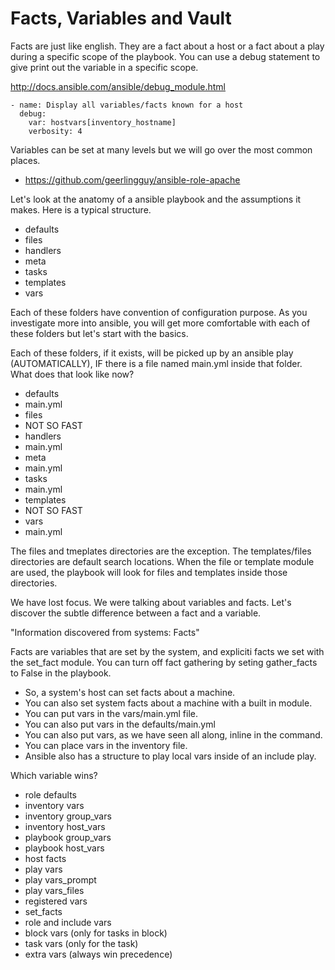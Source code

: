 Facts, Variables and Vault
===

Facts are just like english. They are a fact about a host or a fact about a play during a specific scope of the playbook. You can use a debug statement to give print out the variable in a specific scope.

http://docs.ansible.com/ansible/debug_module.html

```
- name: Display all variables/facts known for a host
  debug:
    var: hostvars[inventory_hostname]
    verbosity: 4
```

Variables can be set at many levels but we will go over the most common places.
* https://github.com/geerlingguy/ansible-role-apache

Let's look at the anatomy of a ansible playbook and the assumptions it makes. Here is a typical structure.

* defaults
* files
* handlers
* meta
* tasks
* templates
* vars

Each of these folders have convention of configuration purpose. As you investigate more into ansible, you will get more comfortable with each of these folders but let's start with the basics.

Each of these folders, if it exists, will be picked up by an ansible play (AUTOMATICALLY), IF there is a file named main.yml inside that folder. What does that look like now?

* defaults
 * main.yml
* files
 * NOT SO FAST
* handlers
 * main.yml
* meta
 * main.yml
* tasks
 * main.yml
* templates
 * NOT SO FAST
* vars
 * main.yml

The files and tmeplates directories are the exception. The templates/files directories are default search locations. When the file or template module are used, the playbook will look for files and templates inside those directories.

We have lost focus. We were talking about variables and facts. Let's discover the subtle difference between a fact and a variable.

"Information discovered from systems: Facts"

Facts are variables that are set by the system, and expliciti facts we set with the set_fact module. You can turn off fact gathering by seting gather_facts to False in the playbook.


* So, a system's host can set facts about a machine.
* You can also set system facts about a machine with a built in module.
* You can put vars in the vars/main.yml file. 
* You can also put vars in the defaults/main.yml
* You can also put vars, as we have seen all along, inline in the command.
* You can place vars in the inventory file.
* Ansible also has a structure to play local vars inside of an include play.

Which variable wins?
* role defaults
* inventory vars 
* inventory group_vars
* inventory host_vars
* playbook group_vars
* playbook host_vars
* host facts
* play vars
* play vars_prompt
* play vars_files
* registered vars
* set_facts
* role and include vars
* block vars (only for tasks in block)
* task vars (only for the task)
* extra vars (always win precedence)
